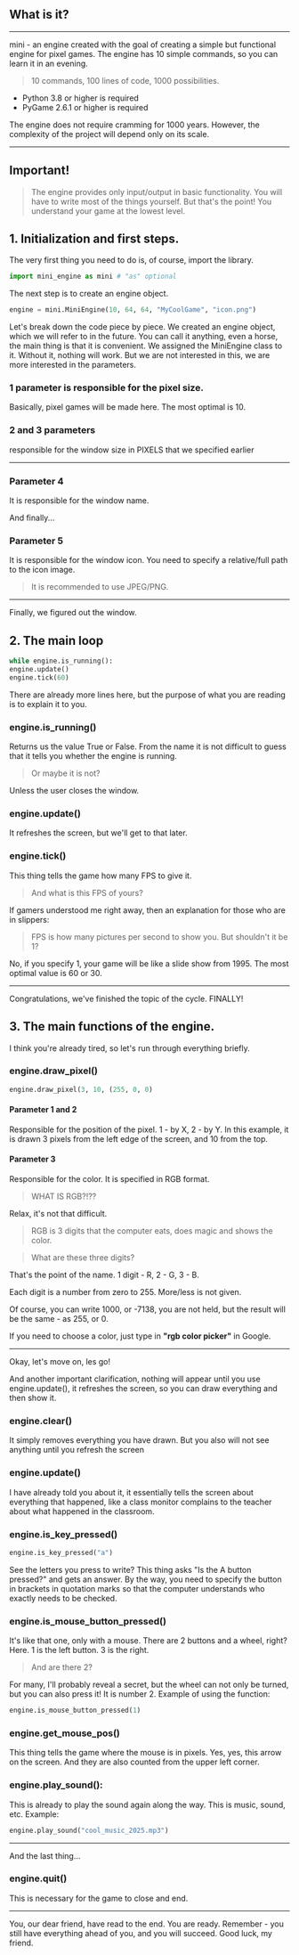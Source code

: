## What is it?
---
mini - an engine created with the goal of creating a simple but functional engine for pixel games. The engine has 10 simple commands, so you can learn it in an evening.

>10 commands, 100 lines of code, 1000 possibilities.

- Python 3.8 or higher is required
- PyGame 2.6.1 or higher is required

The engine does not require cramming for 1000 years. However, the complexity of the project will depend only on its scale.

---

## Important!
>The engine provides only input/output in basic functionality.
>You will have to write most of the things yourself.
>But that's the point! You understand your game at the lowest level.

## 1. Initialization and first steps.
The very first thing you need to do is, of course, import the library.
```python
import mini_engine as mini # "as" optional
```
The next step is to create an engine object.
```python
engine = mini.MiniEngine(10, 64, 64, "MyCoolGame", "icon.png")
```
Let's break down the code piece by piece.
We created an engine object, which we will refer to in the future. You can call it anything, even a horse, the main thing is that it is convenient.
We assigned the MiniEngine class to it. Without it, nothing will work.
But we are not interested in this, we are more interested in the parameters.
### 1 parameter is responsible for the pixel size.
Basically, pixel games will be made here. The most optimal is 10.
### 2 and 3 parameters

responsible for the window size in PIXELS that we specified earlier

---
### Parameter 4
It is responsible for the window name.

And finally...
### Parameter 5
It is responsible for the window icon. You need to specify a relative/full path to the icon image.
>It is recommended to use JPEG/PNG.
---
Finally, we figured out the window.
## 2. The main loop
```python
while engine.is_running():
engine.update()
engine.tick(60)
```
There are already more lines here, but the purpose of what you are reading is to explain it to you.
### engine.is_running()
Returns us the value True or False. From the name it is not difficult to guess that it tells you whether the engine is running.
>Or maybe it is not?

Unless the user closes the window.
### engine.update()
It refreshes the screen, but we'll get to that later.
### engine.tick()
This thing tells the game how many FPS to give it.
>And what is this FPS of yours?

If gamers understood me right away, then an explanation for those who are in slippers:
>FPS is how many pictures per second to show you.
>But shouldn't it be 1?

No, if you specify 1, your game will be like a slide show from 1995. The most optimal value is 60 or 30.

---
Congratulations, we've finished the topic of the cycle. FINALLY!
## 3. The main functions of the engine.
I think you're already tired, so let's run through everything briefly.
### engine.draw_pixel()
```python
engine.draw_pixel(3, 10, (255, 0, 0)
```
#### Parameter 1 and 2
Responsible for the position of the pixel. 1 - by X, 2 - by Y. In this example, it is drawn 3 pixels from the left edge of the screen, and 10 from the top.
#### Parameter 3
Responsible for the color. It is specified in RGB format.
>WHAT IS RGB?!??

Relax, it's not that difficult.
>RGB is 3 digits that the computer eats, does magic and shows the color.

>What are these three digits?

That's the point of the name. 1 digit - R, 2 - G, 3 - B.

Each digit is a number from zero to 255. More/less is not given.

Of course, you can write 1000, or -7138, you are not held,
but the result will be the same - as 255, or 0.

If you need to choose a color, just type in **"rgb color picker"** in Google.

---
Okay, let's move on, les go!

And another important clarification, nothing will appear until you use engine.update(),
it refreshes the screen, so you can draw everything and then show it.

### engine.clear()
It simply removes everything you have drawn.
But you also will not see anything until you refresh the screen
### engine.update()
I have already told you about it, it essentially tells the screen about everything that happened,
like a class monitor complains to the teacher about what happened in the classroom.
### engine.is_key_pressed()
```python
engine.is_key_pressed("a")
```
See the letters you press to write?
This thing asks "Is the A button pressed?" and gets an answer.
By the way, you need to specify the button in brackets in quotation marks so that the computer understands who exactly needs to be checked.
### engine.is_mouse_button_pressed()
It's like that one, only with a mouse. There are 2 buttons and a wheel, right? Here.
1 is the left button. 3 is the right.
>And are there 2?

For many, I'll probably reveal a secret, but the wheel can not only be turned, but you can also press it!
It is number 2.
Example of using the function:
```python
engine.is_mouse_button_pressed(1)
```
### engine.get_mouse_pos()
This thing tells the game where the mouse is in pixels. Yes, yes, this arrow on the screen.
And they are also counted from the upper left corner.
### engine.play_sound():
This is already to play the sound again along the way. This is music, sound, etc.
Example:
```python
engine.play_sound("cool_music_2025.mp3")
```
---

And the last thing...
### engine.quit()
This is necessary for the game to close and end.

---

You, our dear friend, have read to the end. You are ready. Remember - you still have everything ahead of you, and you will succeed. Good luck, my friend.
